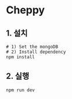 # Cheppy

## 1. 설치
    # 1) Set the mongoDB
    # 2) Install dependency
    npm install

## 2. 실행

    npm run dev
